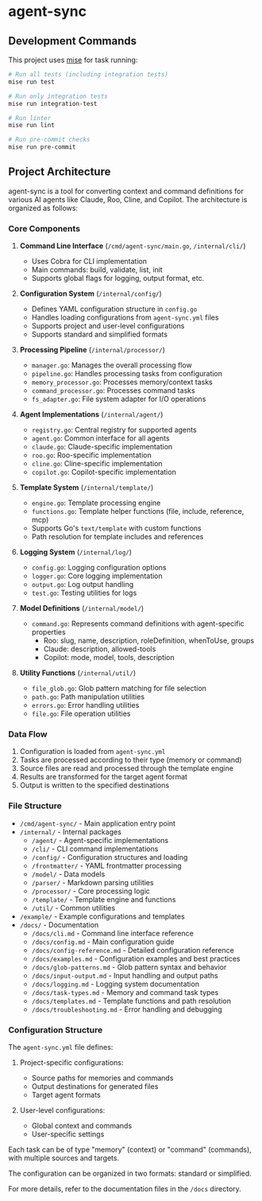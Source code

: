 # agent-sync

## Development Commands

This project uses [mise](https://mise.jdx.dev/) for task running:

```bash
# Run all tests (including integration tests)
mise run test

# Run only integration tests
mise run integration-test

# Run linter
mise run lint

# Run pre-commit checks
mise run pre-commit
```

## Project Architecture

agent-sync is a tool for converting context and command definitions for various AI agents like Claude, Roo, Cline, and Copilot. The architecture is organized as follows:

### Core Components

1. **Command Line Interface** (`/cmd/agent-sync/main.go`, `/internal/cli/`)
   - Uses Cobra for CLI implementation
   - Main commands: build, validate, list, init
   - Supports global flags for logging, output format, etc.

2. **Configuration System** (`/internal/config/`)
   - Defines YAML configuration structure in `config.go`
   - Handles loading configurations from `agent-sync.yml` files
   - Supports project and user-level configurations
   - Supports standard and simplified formats

3. **Processing Pipeline** (`/internal/processor/`)
   - `manager.go`: Manages the overall processing flow
   - `pipeline.go`: Handles processing tasks from configuration
   - `memory_processor.go`: Processes memory/context tasks
   - `command_processor.go`: Processes command tasks
   - `fs_adapter.go`: File system adapter for I/O operations

4. **Agent Implementations** (`/internal/agent/`)
   - `registry.go`: Central registry for supported agents
   - `agent.go`: Common interface for all agents
   - `claude.go`: Claude-specific implementation
   - `roo.go`: Roo-specific implementation
   - `cline.go`: Cline-specific implementation
   - `copilot.go`: Copilot-specific implementation

5. **Template System** (`/internal/template/`)
   - `engine.go`: Template processing engine
   - `functions.go`: Template helper functions (file, include, reference, mcp)
   - Supports Go's `text/template` with custom functions
   - Path resolution for template includes and references

6. **Logging System** (`/internal/log/`)
   - `config.go`: Logging configuration options
   - `logger.go`: Core logging implementation
   - `output.go`: Log output handling
   - `test.go`: Testing utilities for logs

7. **Model Definitions** (`/internal/model/`)
   - `command.go`: Represents command definitions with agent-specific properties
     - Roo: slug, name, description, roleDefinition, whenToUse, groups
     - Claude: description, allowed-tools
     - Copilot: mode, model, tools, description

8. **Utility Functions** (`/internal/util/`)
   - `file_glob.go`: Glob pattern matching for file selection
   - `path.go`: Path manipulation utilities
   - `errors.go`: Error handling utilities
   - `file.go`: File operation utilities

### Data Flow

1. Configuration is loaded from `agent-sync.yml`
2. Tasks are processed according to their type (memory or command)
3. Source files are read and processed through the template engine
4. Results are transformed for the target agent format
5. Output is written to the specified destinations

### File Structure

- `/cmd/agent-sync/` - Main application entry point
- `/internal/` - Internal packages
  - `/agent/` - Agent-specific implementations
  - `/cli/` - CLI command implementations
  - `/config/` - Configuration structures and loading
  - `/frontmatter/` - YAML frontmatter processing
  - `/model/` - Data models
  - `/parser/` - Markdown parsing utilities
  - `/processor/` - Core processing logic
  - `/template/` - Template engine and functions
  - `/util/` - Common utilities
- `/example/` - Example configurations and templates
- `/docs/` - Documentation
  - `/docs/cli.md` - Command line interface reference
  - `/docs/config.md` - Main configuration guide
  - `/docs/config-reference.md` - Detailed configuration reference
  - `/docs/examples.md` - Configuration examples and best practices
  - `/docs/glob-patterns.md` - Glob pattern syntax and behavior
  - `/docs/input-output.md` - Input handling and output paths
  - `/docs/logging.md` - Logging system documentation
  - `/docs/task-types.md` - Memory and command task types
  - `/docs/templates.md` - Template functions and path resolution
  - `/docs/troubleshooting.md` - Error handling and debugging

### Configuration Structure

The `agent-sync.yml` file defines:

1. Project-specific configurations:
   - Source paths for memories and commands
   - Output destinations for generated files
   - Target agent formats

2. User-level configurations:
   - Global context and commands
   - User-specific settings

Each task can be of type "memory" (context) or "command" (commands), with multiple sources and targets.

The configuration can be organized in two formats: standard or simplified.

For more details, refer to the documentation files in the `/docs` directory.

